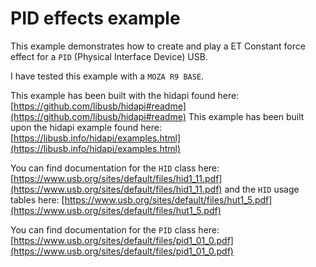 # PID effects example

This example demonstrates how to create and play a ET Constant force effect for a `PID` (Physical Interface Device) USB.

I have tested this example with a `MOZA R9 BASE`.

This example has been built with the hidapi found here: [https://github.com/libusb/hidapi#readme](https://github.com/libusb/hidapi#readme) 
This example has been built upon the hidapi example found here: [https://libusb.info/hidapi/examples.html](https://libusb.info/hidapi/examples.html)

You can find documentation for the `HID` class here: [https://www.usb.org/sites/default/files/hid1_11.pdf](https://www.usb.org/sites/default/files/hid1_11.pdf)
and the `HID` usage tables here: [https://www.usb.org/sites/default/files/hut1_5.pdf](https://www.usb.org/sites/default/files/hut1_5.pdf)

You can find documentation for the `PID` class here: [https://www.usb.org/sites/default/files/pid1_01_0.pdf](https://www.usb.org/sites/default/files/pid1_01_0.pdf)
